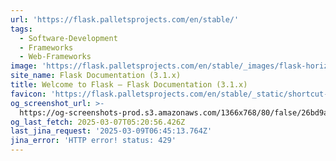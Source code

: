 ```yaml
---
url: 'https://flask.palletsprojects.com/en/stable/'
tags:
  - Software-Development
  - Frameworks
  - Web-Frameworks
image: 'https://flask.palletsprojects.com/en/stable/_images/flask-horizontal.png'
site_name: Flask Documentation (3.1.x)
title: Welcome to Flask — Flask Documentation (3.1.x)
favicon: 'https://flask.palletsprojects.com/en/stable/_static/shortcut-icon.png'
og_screenshot_url: >-
  https://og-screenshots-prod.s3.amazonaws.com/1366x768/80/false/26bd9ac779086797ad03efc5f444fbfd2c45fc3bb9fbe46958f19ad5ca76597f.jpeg
og_last_fetch: 2025-03-07T05:20:56.426Z
last_jina_request: '2025-03-09T06:45:13.764Z'
jina_error: 'HTTP error! status: 429'
---
```


